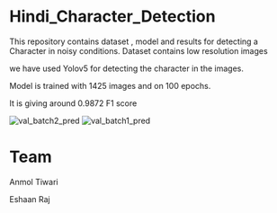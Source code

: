 # Hindi_Character_Detection
This repository contains dataset , model and results for detecting a Character in noisy conditions. 
Dataset contains low resolution images 

we have used Yolov5 for detecting the character in the images.

Model is trained with 1425 images and on 100 epochs.

It is giving around 0.9872 F1 score

![val_batch2_pred](https://user-images.githubusercontent.com/60814171/151805574-aff194a5-4b58-42d8-bcce-17760508205f.jpg)
![val_batch1_pred](https://user-images.githubusercontent.com/60814171/151805601-5b2da44a-1a67-44e1-967b-fed4708a7ded.jpg)

# Team

Anmol Tiwari

Eshaan Raj
